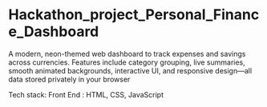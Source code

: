 # Hackathon_project_Personal_Finance_Dashboard
A modern, neon-themed web dashboard to track expenses and savings across currencies. Features include category grouping, live summaries, smooth animated backgrounds, interactive UI, and responsive design—all data stored privately in your browser

Tech stack:
Front End : HTML, CSS, JavaScript
